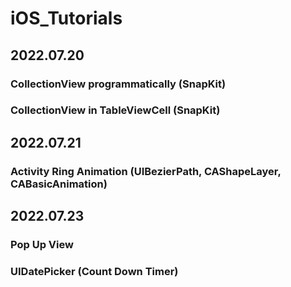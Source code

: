 # iOS_Tutorials

## 2022.07.20
### CollectionView programmatically (SnapKit)
### CollectionView in TableViewCell (SnapKit)

## 2022.07.21
### Activity Ring Animation (UIBezierPath, CAShapeLayer, CABasicAnimation)

## 2022.07.23 
### Pop Up View
### UIDatePicker (Count Down Timer)
